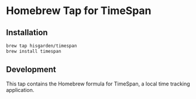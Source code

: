 # Homebrew Tap for TimeSpan

## Installation

```bash
brew tap hisgarden/timespan
brew install timespan
```

## Development

This tap contains the Homebrew formula for TimeSpan, a local time tracking application.
